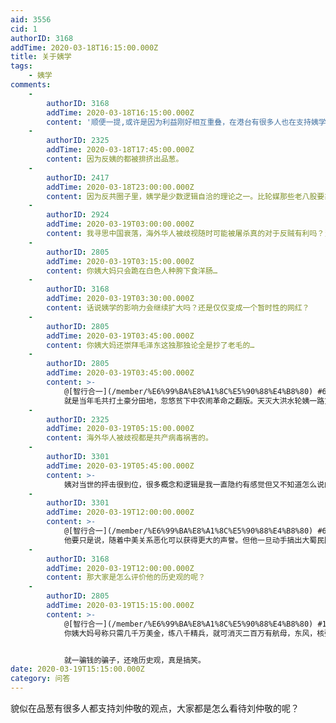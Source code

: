 ```yaml
---
aid: 3556
cid: 1
authorID: 3168
addTime: 2020-03-18T16:15:00.000Z
title: 关于姨学
tags:
    - 姨学
comments:
    -
        authorID: 3168
        addTime: 2020-03-18T16:15:00.000Z
        content: '顺便一提,或许是因为利益刚好相互重叠，在港台有很多人也在支持姨学？'
    -
        authorID: 2325
        addTime: 2020-03-18T17:45:00.000Z
        content: 因为反姨的都被排挤出品葱。
    -
        authorID: 2417
        addTime: 2020-03-18T23:00:00.000Z
        content: 因为反共圈子里，姨学是少数逻辑自洽的理论之一。比轮媒那些老八股要靠谱的多。
    -
        authorID: 2924
        addTime: 2020-03-19T03:00:00.000Z
        content: 我寻思中国衰落，海外华人被歧视随时可能被屠杀真的对于反贼有利吗？当汉奸的目的都是为了保全自己怎么会有这么多傻子自寻死路呢？
    -
        authorID: 2805
        addTime: 2020-03-19T03:15:00.000Z
        content: 你姨大妈只会跪在白色人种胯下食洋肠…
    -
        authorID: 3168
        addTime: 2020-03-19T03:30:00.000Z
        content: 话说姨学的影响力会继续扩大吗？还是仅仅变成一个暂时性的网红？
    -
        authorID: 2805
        addTime: 2020-03-19T03:45:00.000Z
        content: 你姨大妈还崇拜毛泽东这独那独论全是抄了老毛的…
    -
        authorID: 2805
        addTime: 2020-03-19T03:45:00.000Z
        content: >-
            @[智行合一](/member/%E6%99%BA%E8%A1%8C%E5%90%88%E4%B8%80) #6
            就是当年毛共打土豪分田地，忽悠贫下中农闹革命之翻版。天灭大洪水轮姨一路货。
    -
        authorID: 2325
        addTime: 2020-03-19T05:15:00.000Z
        content: 海外华人被歧视都是共产病毒祸害的。
    -
        authorID: 3301
        addTime: 2020-03-19T05:45:00.000Z
        content: >-
            姨对当世的抨击很到位，很多概念和逻辑是我一直隐约有感觉但又不知道怎么说的。但他对理想形态的描述想象成分太大，能否达到或存在很不好说。之前空谈议论时还好，后来打起大蜀民国的旗号，招不到人，聚不到财，组织体系一筹莫展，马上暴露了他自己也是费拉的真相。
    -
        authorID: 3301
        addTime: 2020-03-19T12:00:00.000Z
        content: >-
            @[智行合一](/member/%E6%99%BA%E8%A1%8C%E5%90%88%E4%B8%80) #6
            他要只是说，随着中美关系恶化可以获得更大的声誉。但他一旦动手搞出大蜀民国，唱上去的调子下不来，就难免暴露费拉本色的真相。
    -
        authorID: 3168
        addTime: 2020-03-19T12:00:00.000Z
        content: 那大家是怎么评价他的历史观的呢？
    -
        authorID: 2805
        addTime: 2020-03-19T15:15:00.000Z
        content: >-
            @[智行合一](/member/%E6%99%BA%E8%A1%8C%E5%90%88%E4%B8%80) #13
            你姨大妈号称只需几千万美金，练八千精兵，就可消灭二百万有航母，东风，核弹…的共军。


            就一骗钱的骗子，还啥历史观，真是搞笑。
date: 2020-03-19T15:15:00.000Z
category: 问答
---
```


貌似在品葱有很多人都支持刘仲敬的观点，大家都是怎么看待刘仲敬的呢？
